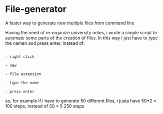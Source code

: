 # File-generator
A faster way to generate new multiple files from command line

Having the need of re-organize university notes, i wrote a simple script to automate some parts of the creation of files.
In this way i just have to type the namen and press enter, instead of:

                                                                          - right click
                                                                          - new
                                                                          - file extension
                                                                          - type the name
                                                                          - press enter

so, for example if i have to generate  50 different files, i justa have 50*2 = 100 steps, instead of 50 * 5 250 steps
                                                                         
